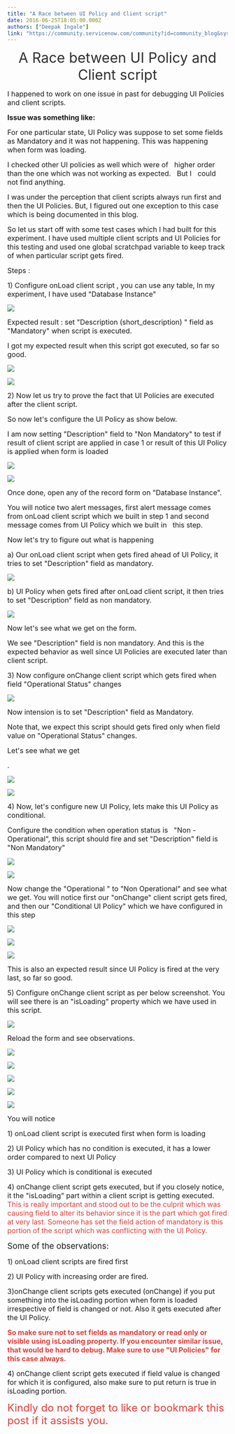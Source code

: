 ```yaml
---
title: "A Race between UI Policy and Client script"
date: 2016-06-25T18:05:00.000Z
authors: ["Deepak Ingale"]
link: "https://community.servicenow.com/community?id=community_blog&sys_id=512d26e5dbd0dbc01dcaf3231f9619ce"
---
```

<p align="center" style="text-align: center;"><span style="font-size: 24pt; color: #303030;">A Race between UI Policy and Client script</span></p><p></p><p><span style="font-size: 12pt;">I happened to work on one issue in past for debugging UI Policies and client scripts.</span></p><p></p><p><span style="font-size: 12pt;"><strong>Issue was something like: </strong> </span></p><p></p><p><span style="font-size: 12pt;">For one particular state, UI Policy was suppose to set some fields as Mandatory and it was not happening. This was happening when form was loading. </span></p><p><span style="font-size: 12pt;">I checked other UI policies as well which were of   higher order than the one which was not working as expected.   But I   could not find anything. </span></p><p></p><p><span style="font-size: 12pt;">I was under the perception that client scripts always run first and then the UI Policies. But, I figured out one exception to this case which is being documented in this blog.</span></p><p></p><p><span style="font-size: 12pt;">So let us start off with some test cases which I had built for this experiment. I have used multiple client scripts and UI Policies for this testing and used one global scratchpad variable to keep track of when particular script gets fired.</span></p><p></p><p><span style="font-size: 12pt;">Steps :</span></p><p></p><p><span style="font-size: 12pt;">1) Configure onLoad client script , you can use any table, In my experiment, I have used "Database Instance"</span></p><p></p><p><span style="font-size: 12pt;"><img   class="image-1 jive-image" src="a4626f3ddb5c9f04e9737a9e0f961961.iix" style="max-width: 1200px; max-height: 900px;"/></span></p><p><span style="font-size: 12pt;">Expected result : set "Description (short_description) " field as "Mandatory" when script is executed.</span></p><p><span style="font-size: 12pt;">I got my expected result when this script got executed, so far so good.</span></p><p></p><p><span style="font-size: 12pt;"><img   class="image-2 jive-image" src="dfa50942db5497049c9ffb651f961998.iix" style="max-width: 1200px; max-height: 900px;"/></span></p><p></p><p><span style="font-size: 12pt;"><img   class="image-3 jive-image" src="6e46e486dbd0dfc068c1fb651f961934.iix" style="max-width: 1200px; max-height: 900px;"/></span></p><p></p><p><span style="font-size: 12pt;">2) Now let us try to prove the fact that UI Policies are executed after the client script.</span></p><p><span style="font-size: 12pt;">So now let's configure the UI Policy as show below.</span></p><p><span style="font-size: 12pt;">I am now setting "Description" field to "Non Mandatory" to test if result of client script are applied in case 1 or result of this UI Policy is applied when form is loaded</span></p><p></p><p><span style="font-size: 12pt;"><img   class="jive-image image-4" src="6937cc0edb9cd3041dcaf3231f96194b.iix" style="max-width: 1200px; max-height: 900px;"/></span></p><p></p><p><span style="font-size: 12pt;"><img   class="image-5 jive-image" src="8cc127f9db901fc068c1fb651f961903.iix" style="max-width: 1200px; max-height: 900px;"/></span></p><p></p><p><span style="font-size: 12pt;">Once done, open any of the record form on "Database Instance".</span></p><p></p><p><span style="font-size: 12pt;">You will notice two alert messages, first alert message comes from onLoad client script which we built in step 1 and second message comes from UI Policy which we built in   this step.</span></p><p><span style="font-size: 12pt;">Now let's try to figure out what is happening</span></p><p><span style="font-size: 12pt;">a) Our onLoad client script when gets fired ahead of UI Policy, it tries to set "Description" field as mandatory. </span></p><p></p><p><span style="font-size: 12pt;"><img   class="image-6 jive-image" src="d9348d8edbdc9304b322f4621f96197e.iix" style="max-width: 1200px; max-height: 900px;"/></span></p><p></p><p><span style="font-size: 12pt;">b) UI Policy when gets fired after onLoad client script, it then tries to set "Description" field as non mandatory.</span></p><p></p><p><span style="font-size: 12pt;"><img   class="image-7 jive-image" src="4dc1ec0adb5c5304b322f4621f96190c.iix" style="max-width: 1200px; max-height: 900px;"/></span></p><p></p><p><span style="font-size: 12pt;">Now let's see what we get on the form.</span></p><p><span style="font-size: 12pt;">We see "Description" field is non mandatory. And this is the expected behavior as well since UI Policies are executed later than client script.</span></p><p><span style="font-size: 12pt;">3) Now configure onChange client script which gets fired when field "Operational Status" changes</span></p><p></p><p><span style="font-size: 12pt;"><img   class="jive-image image-8" src="fbb4440edb1cd3041dcaf3231f961940.iix" style="max-width: 1200px; max-height: 900px;"/></span></p><p></p><p></p><p><span style="font-size: 12pt;">Now intension is to set "Description" field as Mandatory.</span></p><p><span style="font-size: 12pt;">Note that, we expect this script should gets fired only when field value on "Operational Status" changes.</span></p><p><span style="font-size: 12pt;">Let's see what we get</span></p><p><span style="font-size: 12pt;">.</span></p><p><span style="font-size: 12pt;"><img   class="image-9 jive-image" src="d7c06371dbd01fc03eb27a9e0f9619ab.iix" style="max-width: 1200px; max-height: 900px;"/></span></p><p></p><p><span style="font-size: 12pt;"><img   class="jive-image image-10" src="ea5f0d4edb9c97041dcaf3231f96196d.iix" style="max-width: 1200px; max-height: 900px;"/></span></p><p></p><p><span style="font-size: 12pt;">4) Now, let's configure new UI Policy, lets make this UI Policy as conditional.</span></p><p><span style="font-size: 12pt;">Configure the condition when operation status is   "Non - Operational", this script should fire and set "Description" field is "Non Mandatory"</span></p><p></p><p></p><p><span style="font-size: 12pt;"><img   class="image-11 jive-image" src="8597e84edb109344e9737a9e0f961913.iix" style="max-width: 1200px; max-height: 900px;"/></span></p><p></p><p></p><p><span style="font-size: 12pt;"><img   class="image-12 jive-image" src="70994046db509704ed6af3231f961924.iix" style="max-width: 1200px; max-height: 900px;"/></span></p><p></p><p></p><p><span style="font-size: 12pt;">Now change the "Operational " to "Non Operational" and see what we get. You will notice first our "onChange" client script gets fired, and then our "Conditional UI Policy" which we have configured in this step</span></p><p></p><p></p><p><span style="font-size: 12pt;"> <img   class="image-13 jive-image" src="c1a52f35db541fc068c1fb651f961914.iix" style="max-width: 1200px; max-height: 900px;"/></span></p><p></p><p></p><p><span style="font-size: 12pt;"><img   class="jive-image image-14" src="29c1ac42db1457041dcaf3231f961935.iix" style="max-width: 1200px; max-height: 900px;"/></span></p><p></p><p></p><p><span style="font-size: 12pt;"><img   class="image-15 jive-image" src="60c4040edb5cd3049c9ffb651f961985.iix" style="max-width: 1200px; max-height: 900px;"/></span></p><p></p><p></p><p><span style="font-size: 12pt;">This is also an expected result since UI Policy is fired at the very last, so far so good.</span></p><p></p><p><span style="font-size: 12pt;">5) Configure onChange client script as per below screenshot. You will see there is an "isLoading" property which we have used in this script.</span></p><p></p><p></p><p><span style="font-size: 12pt;"><img   class="image-16 jive-image" src="48d0e371db901fc068c1fb651f961994.iix" style="max-width: 1200px; max-height: 900px;"/></span></p><p><span style="font-size: 12pt;">Reload the form and see observations.</span></p><p></p><p></p><p><span style="font-size: 12pt;"> <img   class="image-17 jive-image" src="ef5f89c6db181b04ed6af3231f9619a4.iix" style="max-width: 1200px; max-height: 900px;"/></span></p><p></p><p><span style="font-size: 12pt;"><img   class="jive-image image-18" src="f597204adb9457049c9ffb651f96196f.iix" style="max-width: 1200px; max-height: 900px;"/></span></p><p></p><p><span style="font-size: 12pt;"><img   class="image-19 jive-image" src="5999c046db509704ed6af3231f961915.iix" style="max-width: 1200px; max-height: 900px;"/></span></p><p></p><p><span style="font-size: 12pt;"><img   class="image-20 jive-image" src="75a56f35dbd41704ed6af3231f961926.iix" style="max-width: 1200px; max-height: 900px;"/></span></p><p></p><p><span style="font-size: 12pt;"><img   class="jive-image image-21" src="b181198adb5897049c9ffb651f961990.iix" style="max-width: 1200px; max-height: 900px;"/></span></p><p></p><p></p><p><span style="font-size: 12pt;">You will notice</span></p><p><span style="font-size: 12pt;">1) onLoad client script is executed first when form is loading</span></p><p><span style="font-size: 12pt;">2) UI Policy which has no condition is executed, it has a lower order compared to next UI Policy</span></p><p><span style="font-size: 12pt;">3) UI Policy which is conditional is executed</span></p><p><span style="font-size: 12pt;">4) onChange client script gets executed, but if you closely notice, it the "isLoading" part within a client script is getting executed. <span style="color: #e23d39;">This is really important and stood out to be the culprit which was causing field to alter its behavior since it is the part which got fired at very last. Someone has set the field action of mandatory is this portion of the script which was conflicting with the UI Policy.</span></span></p><p></p><p><span style="font-size: 14pt;">Some of the observations:</span></p><p></p><p><span style="font-size: 12pt;">1) onLoad client scripts are fired first</span></p><p><span style="font-size: 12pt;">2) UI Policy with increasing order are fired.</span></p><p><span style="font-size: 12pt;">3)onChange client scripts gets executed (onChange) if you put something into the isLoading portion when form is loaded irrespective of field is changed or not. Also it gets executed after the UI Policy.</span></p><p><span style="color: #e23d39; font-size: 12pt;"><strong>So make sure not to set fields as mandatory or read only or visible using isLoading property. If you encounter similar issue, that would be hard to debug. Make sure to use "UI Policies" for this case always.</strong></span></p><p><span style="font-size: 12pt;">4) onChange client script gets executed if field value is changed for which it is configured, also make sure to put return is true in isLoading portion. </span></p><p></p><p></p><p></p><p style="font-weight: inherit; font-style: inherit; font-family: inherit;"><span style="font-weight: inherit; font-style: inherit; font-size: 18pt; font-family: inherit; color: #e23d39;">Kindly do not forget to like or bookmark this post if it assists you.</span></p>